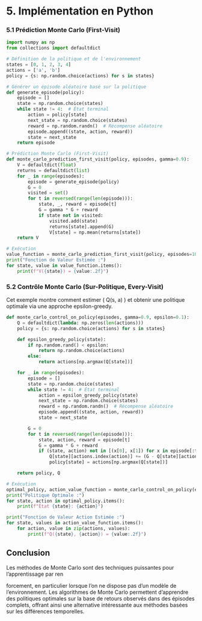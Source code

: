 
# 5. Implémentation en Python

### 5.1 Prédiction Monte Carlo (First-Visit)

```python
import numpy as np
from collections import defaultdict

# Définition de la politique et de l'environnement
states = [0, 1, 2, 3, 4]
actions = ['a', 'b']
policy = {s: np.random.choice(actions) for s in states}

# Générer un épisode aléatoire basé sur la politique
def generate_episode(policy):
    episode = []
    state = np.random.choice(states)
    while state != 4:  # État terminal
        action = policy[state]
        next_state = np.random.choice(states)
        reward = np.random.randn()  # Récompense aléatoire
        episode.append((state, action, reward))
        state = next_state
    return episode

# Prédiction Monte Carlo (First-Visit)
def monte_carlo_prediction_first_visit(policy, episodes, gamma=0.9):
    V = defaultdict(float)
    returns = defaultdict(list)
    for _ in range(episodes):
        episode = generate_episode(policy)
        G = 0
        visited = set()
        for t in reversed(range(len(episode))):
            state, _, reward = episode[t]
            G = gamma * G + reward
            if state not in visited:
                visited.add(state)
                returns[state].append(G)
                V[state] = np.mean(returns[state])
    return V

# Exécution
value_function = monte_carlo_prediction_first_visit(policy, episodes=1000)
print("Fonction de Valeur Estimée :")
for state, value in value_function.items():
    print(f"V({state}) = {value:.2f}")
```

### 5.2 Contrôle Monte Carlo (Sur-Politique, Every-Visit)

Cet exemple montre comment estimer \( Q(s, a) \) et obtenir une politique optimale via une approche epsilon-greedy.

```python
def monte_carlo_control_on_policy(episodes, gamma=0.9, epsilon=0.1):
    Q = defaultdict(lambda: np.zeros(len(actions)))
    policy = {s: np.random.choice(actions) for s in states}

    def epsilon_greedy_policy(state):
        if np.random.rand() < epsilon:
            return np.random.choice(actions)
        else:
            return actions[np.argmax(Q[state])]

    for _ in range(episodes):
        episode = []
        state = np.random.choice(states)
        while state != 4:  # État terminal
            action = epsilon_greedy_policy(state)
            next_state = np.random.choice(states)
            reward = np.random.randn()  # Récompense aléatoire
            episode.append((state, action, reward))
            state = next_state

        G = 0
        for t in reversed(range(len(episode))):
            state, action, reward = episode[t]
            G = gamma * G + reward
            if (state, action) not in [(x[0], x[1]) for x in episode[:t]]:
                Q[state][actions.index(action)] += (G - Q[state][actions.index(action)]) / len(episode)
                policy[state] = actions[np.argmax(Q[state])]

    return policy, Q

# Exécution
optimal_policy, action_value_function = monte_carlo_control_on_policy(episodes=1000)
print("Politique Optimale :")
for state, action in optimal_policy.items():
    print(f"État {state}: {action}")

print("Fonction de Valeur Action Estimée :")
for state, values in action_value_function.items():
    for action, value in zip(actions, values):
        print(f"Q({state}, {action}) = {value:.2f}")
```


## Conclusion

Les méthodes de Monte Carlo sont des techniques puissantes pour l’apprentissage par ren

forcement, en particulier lorsque l’on ne dispose pas d’un modèle de l’environnement. Les algorithmes de Monte Carlo permettent d’apprendre des politiques optimales sur la base de retours observés dans des épisodes complets, offrant ainsi une alternative intéressante aux méthodes basées sur les différences temporelles.



